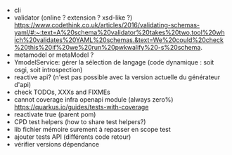 - cli
- validator (online ? extension ? xsd-like ?) https://www.codethink.co.uk/articles/2016/validating-schemas-yaml/#:~:text=A%20schema%20validator%20takes%20two,tool%20which%20validates%20YAML%20schemas.&text=We%20could%20check%20this%20if%20we%20run%20pwkwalify%20-s%20schema.
- metamodel or metaModel ?
- YmodelService: gérer la sélection de langage (code dynamique : soit osgi, soit introspection)
- reactive api? (n'est pas possible avec la version actuelle du générateur d'api)
- check TODOs, XXXs and FIXMEs
- cannot coverage infra openapi module (always zero%) https://quarkus.io/guides/tests-with-coverage
- reactivate <failBuildOnAnyVulnerability>true</failBuildOnAnyVulnerability> (parent pom)
- CPD test helpers (how to share test helpers?)
- lib fichier mémoire surement à repasser en scope test
- ajouter tests API (différents code retour)
- vérifier versions dépendance